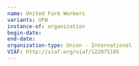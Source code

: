 ```yaml
---
name: United Farm Workers 
variants: UFW
instance-of: organization
begin-date: 
end-date: 
organization-type: Union - International
VIAF: http://viaf.org/viaf/122075105
---
```

